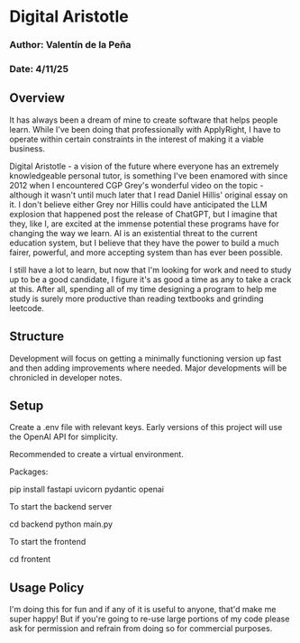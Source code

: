 # Digital Aristotle
### Author: Valentín de la Peña
### Date: 4/11/25

## Overview

It has always been a dream of mine to create software that helps people learn. While I've been doing that professionally with ApplyRight, I have to operate within certain constraints in the interest of making it a viable business.

Digital Aristotle - a vision of the future where everyone has an extremely knowledgeable personal tutor, is something I've been enamored with since 2012 when I encountered CGP Grey's wonderful video on the topic - although it wasn't until much later that I read Daniel Hillis' original essay on it. I don't believe either Grey nor Hillis could have anticipated the LLM explosion that happened post the release of ChatGPT, but I imagine that they, like I, are excited at the immense potential these programs have for changing the way we learn. AI is an existential threat to the current education system, but I believe that they have the power to build a much fairer, powerful, and more accepting system than has ever been possible.

I still have a lot to learn, but now that I'm looking for work and need to study up to be a good candidate, I figure it's as good a time as any to take a crack at this. After all, spending all of my time designing a program to help me study is surely more productive than reading textbooks and grinding leetcode.

## Structure

Development will focus on getting a minimally functioning version up fast and then adding improvements where needed. Major developments will be chronicled in developer notes.

## Setup

Create a .env file with relevant keys. Early versions of this project will use the OpenAI API for simplicity.

Recommended to create a virtual environment.

Packages:

pip install fastapi uvicorn pydantic openai

To start the backend server

cd backend
python main.py

To start the frontend

cd frontent


## Usage Policy

I'm doing this for fun and if any of it is useful to anyone, that'd make me super happy! But if you're going to re-use large portions of my code please ask for permission and refrain from doing so for commercial purposes.